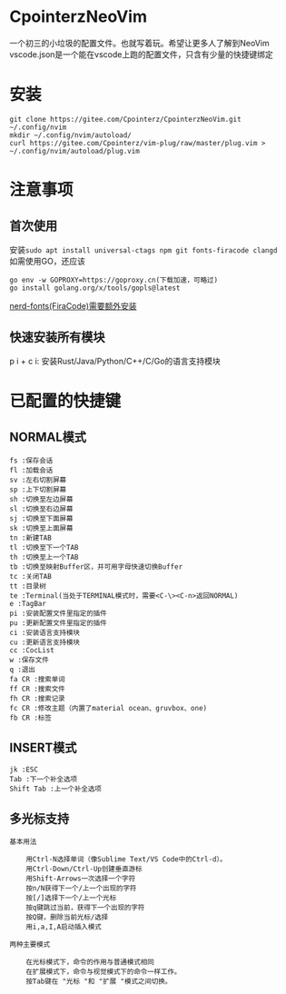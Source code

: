# CpointerzNeoVim

一个初三的小垃圾的配置文件。也就写着玩。希望让更多人了解到NeoVim  
vscode.json是一个能在vscode上跑的配置文件，只含有少量的快捷键绑定  

# 安装  
```
git clone https://gitee.com/Cpointerz/CpointerzNeoVim.git ~/.config/nvim  
mkdir ~/.config/nvim/autoload/  
curl https://gitee.com/Cpointerz/vim-plug/raw/master/plug.vim > ~/.config/nvim/autoload/plug.vim  
```

# 注意事项  

## 首次使用  
安装```sudo apt install universal-ctags npm git fonts-firacode clangd```  
如需使用GO，还应该  
```
go env -w GOPROXY=https://goproxy.cn(下载加速，可略过)
go install golang.org/x/tools/gopls@latest
```
[nerd-fonts(FiraCode)需要额外安装](https://github.com/ryanoasis/nerd-fonts)  

## 快速安装所有模块  
p i + c i: 安装Rust/Java/Python/C++/C/Go的语言支持模块  

# 已配置的快捷键

## NORMAL模式  
```
fs :保存会话  
fl :加载会话  
sv :左右切割屏幕  
sp :上下切割屏幕  
sh :切换至左边屏幕  
sl :切换至右边屏幕  
sj :切换至下面屏幕  
sk :切换至上面屏幕  
tn :新建TAB  
tl :切换至下一个TAB  
th :切换至上一个TAB 
tb :切换至映射Buffer区，并可用字母快速切换Buffer 
tc :关闭TAB   
tt :目录树
te :Terminal(当处于TERMINAL模式时，需要<C-\><C-n>返回NORMAL)  
e :TagBar  
pi :安装配置文件里指定的插件  
pu :更新配置文件里指定的插件  
ci :安装语言支持模块  
cu :更新语言支持模块  
cc :CocList  
w :保存文件  
q :退出  
fa CR :搜索单词  
ff CR :搜索文件  
fh CR :搜索记录  
fc CR :修改主题（内置了material ocean、gruvbox、one)  
fb CR :标签  
```  
## INSERT模式
```  
jk :ESC
Tab :下一个补全选项  
Shift Tab :上一个补全选项  
```
## 多光标支持  
```  
基本用法

    用Ctrl-N选择单词（像Sublime Text/VS Code中的Ctrl-d）。
    用Ctrl-Down/Ctrl-Up创建垂直游标
    用Shift-Arrows一次选择一个字符
    按n/N获得下一个/上一个出现的字符
    按[/]选择下一个/上一个光标
    按q键跳过当前，获得下一个出现的字符
    按Q键，删除当前光标/选择
    用i,a,I,A启动插入模式

两种主要模式

    在光标模式下，命令的作用与普通模式相同
    在扩展模式下，命令与视觉模式下的命令一样工作。
    按Tab键在 "光标 "和 "扩展 "模式之间切换。
```
